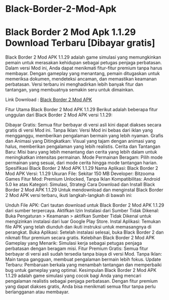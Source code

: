 # Black-Border-2-Mod-Apk
# Black Border 2 Mod Apk 1.1.29 Download Terbaru [Dibayar gratis]


Black Border 2 Mod APK 1.1.29 adalah game simulasi yang memungkinkan pemain untuk merasakan kehidupan sebagai petugas penjaga perbatasan. Dalam versi Mod ini, Anda dapat menikmati fitur-fitur premium tanpa harus membayar. Dengan gameplay yang menantang, pemain ditugaskan untuk memeriksa dokumen, mendeteksi ancaman, dan memastikan keamanan perbatasan. Versi terbaru ini menghadirkan lebih banyak fitur dan tantangan, yang membuatnya semakin seru untuk dimainkan.

Link Download : [Black Border 2 Mod APK](https://gamemodfree.com/black-border-2-apk)

Fitur Utama Black Border 2 Mod APK 1.1.29
Berikut adalah beberapa fitur unggulan dari Black Border 2 Mod APK versi 1.1.29:

Dibayar Gratis: Semua fitur berbayar di versi asli kini dapat diakses secara gratis di versi Mod ini.
Tanpa Iklan: Versi Mod ini bebas dari iklan yang mengganggu, memberikan pengalaman bermain yang lebih nyaman.
Grafis dan Animasi yang Ditingkatkan: Visual yang tajam dengan animasi yang halus, memberikan pengalaman yang lebih realistis.
Cerita dan Tantangan Baru: Misi baru yang lebih menantang dan cerita yang lebih dalam untuk meningkatkan intensitas permainan.
Mode Permainan Beragam: Pilih mode permainan yang sesuai, dari mode cerita hingga mode tantangan harian.
Spesifikasi Black Border 2 Mod APK 1.1.29
Nama Aplikasi: Black Border 2 Mod APK
Versi: 1.1.29
Ukuran File: Sekitar 150 MB
Developer: Bitzooma Games
Fitur Mod: Premium Unlocked, Tanpa Iklan
Kompatibilitas: Android 5.0 ke atas
Kategori: Simulasi, Strategi
Cara Download dan Install Black Border 2 Mod APK 1.1.29
Untuk mendownload dan menginstal Black Border 2 Mod APK versi terbaru, ikuti langkah-langkah di bawah ini:

Unduh File APK: Cari tautan download untuk Black Border 2 Mod APK 1.1.29 dari sumber terpercaya.
Aktifkan Izin Instalasi dari Sumber Tidak Dikenal: Buka Pengaturan > Keamanan > aktifkan Sumber Tidak Dikenal untuk mengizinkan instalasi dari luar Google Play Store.
Instal Aplikasi: Temukan file APK yang telah diunduh dan ikuti instruksi untuk memasangnya di perangkat.
Buka Aplikasi: Setelah instalasi selesai, buka Black Border 2 dan nikmati fitur premium secara gratis.
Kelebihan Black Border 2 Mod APK
Gameplay yang Menarik: Simulasi kerja sebagai petugas penjaga perbatasan dengan beragam misi.
Fitur Premium Gratis: Semua fitur berbayar di versi asli sudah tersedia tanpa biaya di versi Mod.
Tanpa Iklan: Main tanpa gangguan, membuat pengalaman bermain lebih fokus.
Update Terbaru: Pembaruan berkala yang menambah tantangan dan memperbaiki bug untuk gameplay yang optimal.
Kesimpulan
Black Border 2 Mod APK 1.1.29 adalah game simulasi yang cocok bagi Anda yang mencari pengalaman realistis sebagai penjaga perbatasan. Dengan fitur premium yang dapat diakses gratis, Anda bisa menikmati semua fitur tanpa perlu berlangganan atau membayar.
